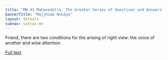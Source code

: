```yaml
---
title: "MN 43 Mahavedalla: The Greater Series of Questions and Answers"
bannerTitle: "Majjhima Nikāya" 
layout: default 
subnav: suttas-mn 
---
```


Friend, there are two conditions for the arising of right view: the voice of another and wise attention.

[Full text](https://www.dhammatalks.org/suttas/MN/MN43.html)
